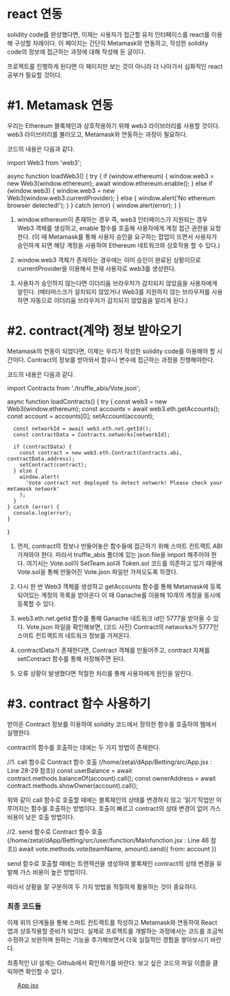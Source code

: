 # react 연동
solidity code를 완성했다면, 이제는 사용자가 접근할 유저 인터페이스를 react를 이용해 구성할 차례이다.
이 페이지는 간단히 Metamask와 연동하고, 작성한 solidity code의 정보에 접근하는 과정에 대해 작성해 둔 글이다.

프로젝트를 진행하게 된다면 이 페이지만 보는 것이 아니라 더 나아가서 심화적인 react 공부가 필요할 것이다.

# #1.  Metamask 연동
우리는 Ethereum 블록체인과 상호작용하기 위해 web3 라이브러리를 사용할 것이다. 
web3 라이브러리를 불러오고, Metamask와 연동하는 과정이 필요하다.

코드의 내용은 다음과 같다.

import Web3 from 'web3';

async function loadWeb3() {
    try {
      if (window.ethereum) {
        window.web3 = new Web3(window.ethereum);
        await window.ethereum.enable();
      } else if (window.web3) {
        window.web3 = new Web3(window.web3.currentProvider);
      } else {
        window.alert('No ethereum browser detected!');
      }
    } catch (error) {
      window.alert(error);
    }
  }
  
1. window.ethereum이 존재하는 경우 즉, web3 인터페이스가 지원되는 경우 Web3 객체를 생성하고, enable 함수를 호출해 사용자에게 계정 접근 권한을 요청한다.
(이 때 Metamask를 통해 사용자 승인을 요구하는 팝업이 뜨면서 사용자가 승인하게 되면 해당 계정을 사용하여 Ethereum 네트워크와 상호작용 할 수 있다.)

2. window.web3 객체가 존재하는 경우에는 이미 승인이 완료된 상황이므로 currentProvider을 이용해서 현재 사용자로 web3를 생성한다. 

3. 사용자가 승인하지 않는다면 이더리움 브라우저가 감지되지 않았음을 사용자에게 알린다. 
(메타마스크가 설치되지 않았거나 Web3를 지원하지 않는 브라우저를 사용하면 자동으로 이더리움 브라우저가 감지되지 않았음을 알리게 된다.)


# #2. contract(계약) 정보 받아오기
Metamask의 연동이 되었다면, 이제는 우리가 작성한 solidity code를 이용해야 할 시간이다.
Contract의 정보를 받아와서 함수나 변수에 접근하는 과정을 진행해야한다.

코드의 내용은 다음과 같다.

import Contracts from './truffle_abis/Vote.json';

async function loadContracts() {
    try {
      const web3 = new Web3(window.ethereum);
      const accounts = await web3.eth.getAccounts();
      const account = accounts[0];
      setAccount(account);

      const networkId = await web3.eth.net.getId();
      const contractData = Contracts.networks[networkId];

      if (contractData) {
        const contract = new web3.eth.Contract(Contracts.abi, contractData.address);
        setContract(contract);
      } else {
        window.alert(
          'Vote contract not deployed to detect network! Please check your metamask network'
        );
      }
    } catch (error) {
      console.log(error);
    }
  }

1. 먼저, contract의 정보나 만들어놓은 함수들에 접근하기 위해 스마트 컨트랙트 ABI 가져와야 한다.
따라서 truffle_abis 폴더에 있는 json file을 import 해주어야 한다.
여기서는 Vote.sol이 SetTeam.sol과 Token.sol 코드를 의존하고 있기 때문에 Vote.sol을 통해 만들어진 Vote.json 파일만 가져오도록 하겠다.


2. 다시 한 번 Web3 객체를 생성하고 getAccounts 함수를 통해 Metamask에 등록되어있는 계정의 목록을 받아온다
이 때 Ganache를 이용해 10개의 계정을 동시에 등록할 수 있다.

3. web3.eth.net.getId 함수를 통해 Ganache 네트워크 id인 5777을 받아올 수 있다.
Vote.json 파일을 확인해보면, 
(코드 사진)
Contract의 networks가 5777인 스마트 컨트랙트의 네트워크 정보를 가져온다.

4. contractData가 존재한다면, Contract 객체를 만들어주고, contract 자체를 setContract 함수를 통해 저장해주면 된다.

5. 오류 상황이 발생했다면 적절한 처리를 통해 사용자에게 원인을 알린다.


# #3. contract 함수 사용하기
받아온 Contract 정보를 이용하여 solidity 코드에서 정의한 함수를 호출하여 웹에서 실행한다.

contract의 함수를 호출하는 데에는 두 가지 방법이 존재한다.

//1. call 함수로 Contract 함수 호출 (/home/zetal/dApp/Betting/src/App.jsx : Line 28-29 참조))
const userBalance = await contract.methods.balanceOf(account).call();
const ownerAddress = await contract.methods.showOwner(account).call();

위와 같이 call 함수로 호출할 때에는 블록체인의 상태를 변경하지 않고 '읽기'작업만 이루어지는 함수를 호출하는 방법이다.
호출이 빠르고 contract의 상태 변경이 없어 가스 비용이 낮은 호출 방법이다.

//2. send 함수로 Contract 함수 호출 (/home/zetal/dApp/Betting/src/user/function/Mainfunction.jsx : Line 46 참조))
await vote.methods.vote(teamName, amount).send({ from: account })

send 함수로 호출할 때에는 트랜잭션을 생성하여 블록체인 contract의 상태 변경을 유발해 가스 비용이 높은 방법이다.

따라서 상황을 잘 구분하여 두 가지 방법을 적절하게 활용하는 것이 중요하다.


### 최종 코드들
이제 위의 단계들을 통해 스마트 컨트랙트를 작성하고 Metamask와 연동하여 React 앱과 상호작용할 준비가 되었다.
실제로 프로젝트를 개발하는 과정에서는 코드를 조금씩 수정하고 보완하며 원하는 기능을 추가해보면서 더욱 실질적인 경험을 쌓아보시기 바란다.

최종적인 UI 설계는 Github에서 확인하기를 바란다. 보고 싶은 코드의 파일 이름을 클릭하면 확인할 수 있다.
<ul>

[App.jsx](https://github.com/aneunki/Betting/blob/master/src/App.jsx)

<ul>